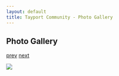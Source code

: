 ```yaml
---
layout: default
title: Tayport Community - Photo Gallery
---
```

## Photo Gallery

[prev](http://tayport.org.uk/photo/23) [next](http://tayport.org.uk/photo/25)

![ ](http://tayport.org.uk/media/024.jpg " ")

